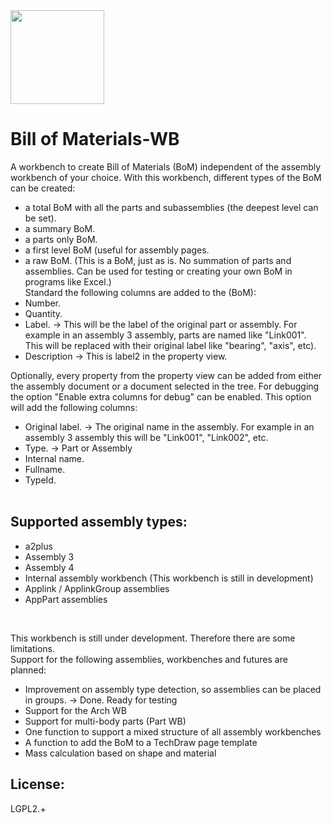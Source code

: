 <img src="https://github.com/APEbbers/BillOfMaterials-WB/assets/10145631/bda087ef-d360-4278-a071-93f42ee5612b" height=150px width=150px>

# Bill of Materials-WB

A workbench to create Bill of Materials (BoM) independent of the assembly workbench of your choice.
With this workbench, different types of the BoM can be created:
- a total BoM with all the parts and subassemblies (the deepest level can be set).
- a summary BoM.
- a parts only BoM.
- a first level BoM (useful for assembly pages.
- a raw BoM. (This is a BoM, just as is. No summation of parts and assemblies. Can be used for testing or creating your own BoM in programs like Excel.)\
Standard the following columns are added to the (BoM):
- Number.
- Quantity.
- Label. -> This will be the label of the original part or assembly.
  For example in an assembly 3 assembly, parts are named like "Link001". This will be replaced with their original label like "bearing", "axis", etc).
- Description -> This is label2 in the property view.

Optionally, every property from the property view can be added from either the assembly document or a document selected in the tree.
For debugging the option "Enable extra columns for debug" can be enabled. This option will add the following columns:
- Original label. -> The original name in the assembly. For example in an assembly 3 assembly this will be "Link001", "Link002", etc. 
- Type. -> Part or Assembly
- Internal name.
- Fullname.
- TypeId.
<br/><br/>

## Supported assembly types:
- a2plus
- Assembly 3
- Assembly 4
- Internal assembly workbench (This workbench is still in development)
- Applink / ApplinkGroup assemblies
- AppPart assemblies
<br/>

This workbench is still under development. Therefore there are some limitations.<br/>
Support for the following assemblies, workbenches and futures are planned:
- Improvement on assembly type detection, so assemblies can be placed in groups. -> Done. Ready for testing
- Support for the Arch WB
- Support for multi-body parts (Part WB)
- One function to support a mixed structure of all assembly workbenches
- A function to add the BoM to a TechDraw page template
- Mass calculation based on shape and material

## License:
LGPL2.+

